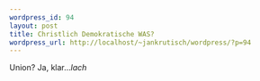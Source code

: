 ```yaml
--- 
wordpress_id: 94
layout: post
title: Christlich Demokratische WAS?
wordpress_url: http://localhost/~jankrutisch/wordpress/?p=94
---
```

Union? Ja, klar...*lach*
